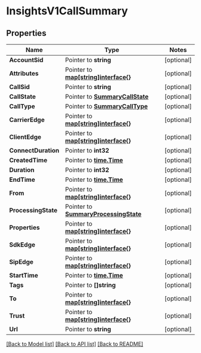 # InsightsV1CallSummary

## Properties
Name | Type | Notes
------------ | ------------- | -------------
**AccountSid** | Pointer to **string** | [optional] 
**Attributes** | Pointer to [**map[string]interface{}**](.md) | [optional] 
**CallSid** | Pointer to **string** | [optional] 
**CallState** | Pointer to [**SummaryCallState**](summary_call_state.md) | [optional] 
**CallType** | Pointer to [**SummaryCallType**](summary_call_type.md) | [optional] 
**CarrierEdge** | Pointer to [**map[string]interface{}**](.md) | [optional] 
**ClientEdge** | Pointer to [**map[string]interface{}**](.md) | [optional] 
**ConnectDuration** | Pointer to **int32** | [optional] 
**CreatedTime** | Pointer to [**time.Time**](time.Time.md) | [optional] 
**Duration** | Pointer to **int32** | [optional] 
**EndTime** | Pointer to [**time.Time**](time.Time.md) | [optional] 
**From** | Pointer to [**map[string]interface{}**](.md) | [optional] 
**ProcessingState** | Pointer to [**SummaryProcessingState**](summary_processing_state.md) | [optional] 
**Properties** | Pointer to [**map[string]interface{}**](.md) | [optional] 
**SdkEdge** | Pointer to [**map[string]interface{}**](.md) | [optional] 
**SipEdge** | Pointer to [**map[string]interface{}**](.md) | [optional] 
**StartTime** | Pointer to [**time.Time**](time.Time.md) | [optional] 
**Tags** | Pointer to **[]string** | [optional] 
**To** | Pointer to [**map[string]interface{}**](.md) | [optional] 
**Trust** | Pointer to [**map[string]interface{}**](.md) | [optional] 
**Url** | Pointer to **string** | [optional] 

[[Back to Model list]](../README.md#documentation-for-models) [[Back to API list]](../README.md#documentation-for-api-endpoints) [[Back to README]](../README.md)


